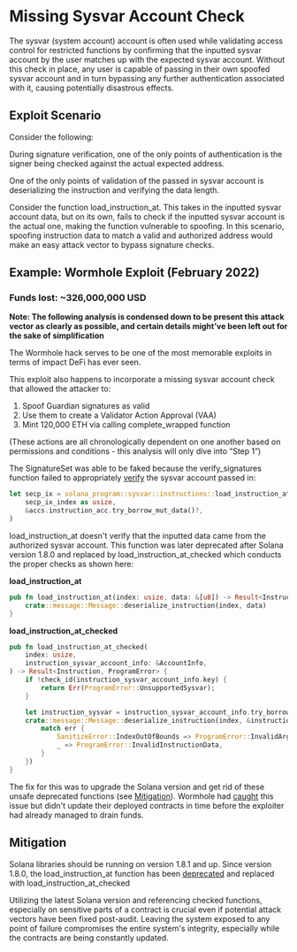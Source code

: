 # Missing Sysvar Account Check
The sysvar (system account) account is often used while validating access control for restricted functions by confirming that the inputted sysvar account by the user matches up with the expected sysvar account. Without this check in place, any user is capable of passing in their own spoofed sysvar account and in turn bypassing any further authentication associated with it, causing potentially disastrous effects.

## Exploit Scenario

Consider the following:

During signature verification, one of the only points of authentication is the signer being checked against the actual expected address. 

One of the only points of validation of the passed in sysvar account is deserializing the instruction and verifying the data length.

Consider the function load_instruction_at. This takes in the inputted sysvar account data, but on its own, fails to check if the inputted sysvar account is the actual one, making the function vulnerable to spoofing.
In this scenario, spoofing instruction data to match a valid and authorized address would make an easy attack vector to bypass signature checks.


## Example: Wormhole Exploit (February 2022)
### Funds lost: ~326,000,000 USD

**Note: The following analysis is condensed down to be present this attack vector as clearly as possible, and certain details might’ve been left out for the sake of simplification**

The Wormhole hack serves to be one of the most memorable exploits in terms of impact DeFi has ever seen. 

This exploit also happens to incorporate a missing sysvar account check that allowed the attacker to:
1. Spoof Guardian signatures as valid
2. Use them to create a Validator Action Approval (VAA)
3. Mint 120,000 ETH via calling complete_wrapped function

(These actions are all chronologically dependent on one another based on permissions and conditions - this analysis will only dive into “Step 1”)

The SignatureSet was able to be faked because the verify_signatures function failed to appropriately [verify](https://github.com/wormhole-foundation/wormhole/blob/ca509f2d73c0780e8516ffdfcaf90b38ab6db203/solana/bridge/program/src/api/verify_signature.rs#L101
) the sysvar account passed in:

```rust
let secp_ix = solana_program::sysvar::instructions::load_instruction_at(
    secp_ix_index as usize,
    &accs.instruction_acc.try_borrow_mut_data()?,
)
```
load_instruction_at doesn't verify that the inputted data came from the authorized sysvar account. This function was later deprecated after Solana version 1.8.0 and replaced by load_instruction_at_checked which conducts the proper checks as shown here:

**load_instruction_at**

```rust
pub fn load_instruction_at(index: usize, data: &[u8]) -> Result<Instruction, SanitizeError> {
    crate::message::Message::deserialize_instruction(index, data)
}
```
**load_instruction_at_checked**

```rust
pub fn load_instruction_at_checked(
    index: usize,
    instruction_sysvar_account_info: &AccountInfo,
) -> Result<Instruction, ProgramError> {
    if !check_id(instruction_sysvar_account_info.key) {
        return Err(ProgramError::UnsupportedSysvar);
    }

    let instruction_sysvar = instruction_sysvar_account_info.try_borrow_data()?;
    crate::message::Message::deserialize_instruction(index, &instruction_sysvar).map_err(|err| {
        match err {
            SanitizeError::IndexOutOfBounds => ProgramError::InvalidArgument,
            _ => ProgramError::InvalidInstructionData,
        }
    })
}
```

The fix for this was to upgrade the Solana version and get rid of these unsafe deprecated functions (see [Mitigation](https://github.com/crytic/building-secure-contracts/new/nssc-solana-sysvar/not-so-smart-contracts#mitigation)). Wormhole had [caught](https://github.com/wormhole-foundation/wormhole/commit/7edbbd3677ee6ca681be8722a607bc576a3912c8#diff-0d27d8889edd071b86d3f3299276882d97613ad6ab3b0b6412ae4ebf3ccd6370R92-R103)  this issue but didn't update their deployed contracts in time before the exploiter had already managed to drain funds.


## Mitigation
Solana libraries should be running on version 1.8.1 and up.
Since version 1.8.0, the load_instruction_at function has been [deprecated](https://docs.rs/solana-program/1.8.1/solana_program/sysvar/instructions/fn.load_instruction_at.html) and replaced with load_instruction_at_checked

Utilizing the latest Solana version and referencing checked functions, especially on sensitive parts of a contract is crucial even if potential attack vectors have been fixed post-audit. 
Leaving the system exposed to any point of failure compromises the entire system's integrity, especially while the contracts are being constantly updated.


